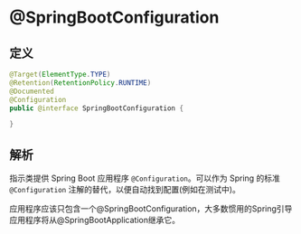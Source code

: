 # @SpringBootConfiguration

## 定义

```java
@Target(ElementType.TYPE)
@Retention(RetentionPolicy.RUNTIME)
@Documented
@Configuration
public @interface SpringBootConfiguration {

}
```

## 解析

指示类提供 Spring Boot 应用程序 `@Configuration`。可以作为 Spring 的标准 `@Configuration` 注解的替代，以便自动找到配置\(例如在测试中\)。

应用程序应该只包含一个@SpringBootConfiguration，大多数惯用的Spring引导应用程序将从@SpringBootApplication继承它。

